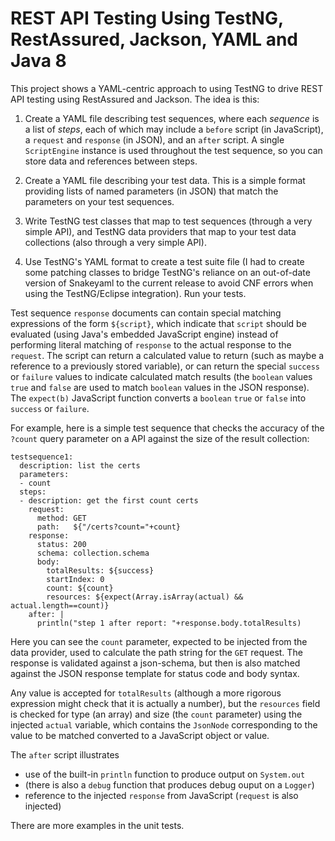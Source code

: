 # REST API Testing Using TestNG, RestAssured, Jackson, YAML and Java 8 #

This project shows a YAML-centric approach to using TestNG to drive REST
API testing using RestAssured and Jackson.  The idea is this:

1. Create a YAML file describing test sequences, where each *sequence* is
   a list of *steps*, each of which may include a `before` script (in
   JavaScript), a `request` and `response` (in JSON), and an `after`
   script.  A single `ScriptEngine` instance is used throughout the test
   sequence, so you can store data and references between steps.
   
2. Create a YAML file describing your test data.  This is a simple format
   providing lists of named parameters (in JSON) that match the parameters
   on your test sequences.
   
3. Write TestNG test classes that map to test sequences (through a very
   simple API), and TestNG data providers that map to your test data
   collections (also through a very simple API).
   
4. Use TestNG's YAML format to create a test suite file (I had to create some
   patching classes to bridge TestNG's reliance on an out-of-date version
   of Snakeyaml to the current release to avoid CNF errors when using the
   TestNG/Eclipse integration).  Run your tests.

Test sequence `response` documents can contain special matching expressions of the form `${script}`, which indicate that `script` should be evaluated (using Java's embedded JavaScript engine) instead of performing literal matching of `response` to the actual response to the `request`.  The script can return a calculated value to return (such as maybe a reference to a previously stored variable), or can return the special `success` or `failure` values to indicate calculated match results (the `boolean` values `true` and `false` are used to match `boolean` values in the JSON response).  The `expect(b)` JavaScript function converts a `boolean` `true` or `false` into `success` or `failure`.

For example, here is a simple test sequence that checks the accuracy of the `?count` query parameter on a API against the size of the result collection:

```
testsequence1:
  description: list the certs
  parameters:
  - count
  steps:
  - description: get the first count certs
    request:
      method: GET
      path:   ${"/certs?count="+count}
    response:
      status: 200
      schema: collection.schema
      body:
        totalResults: ${success}
        startIndex: 0
        count: ${count}
        resources: ${expect(Array.isArray(actual) && actual.length==count)}
    after: |
      println("step 1 after report: "+response.body.totalResults)
```

Here you can see the `count` parameter, expected to be injected from the data provider, used to calculate the path string for the `GET` request.  The response is validated against a json-schema, but then is also matched against the JSON response template for status code and body syntax.

Any value is accepted for `totalResults` (although a more rigorous expression might check that it is actually a number), but the `resources` field is checked for type (an array) and size (the `count` parameter) using the injected `actual` variable, which contains the `JsonNode` corresponding to the value to be matched converted to a JavaScript object or value.

The `after` script illustrates

* use of the built-in `println` function to produce output on `System.out`
* (there is also a `debug` function that produces debug ouput on a `Logger`)
* reference to the injected `response` from JavaScript (`request` is also injected)

There are more examples in the unit tests.